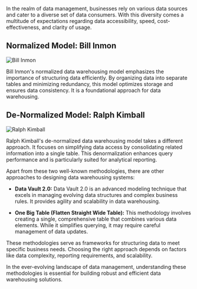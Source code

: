 In the realm of data management, businesses rely on various data sources and cater to a diverse set of data consumers. With this diversity comes a multitude of expectations regarding data accessibility, speed, cost-effectiveness, and clarity of usage.

## Normalized Model: Bill Inmon
![Bill Inmon](https://github.com/Zain-ul-Abdin45/literate-octo-system/assets/47116254/4eef4ff3-240a-408e-92d1-dbc9737aca5b)

Bill Inmon's normalized data warehousing model emphasizes the importance of structuring data efficiently. By organizing data into separate tables and minimizing redundancy, this model optimizes storage and ensures data consistency. It is a foundational approach for data warehousing.

## De-Normalized Model: Ralph Kimball
![Ralph Kimball](https://github.com/Zain-ul-Abdin45/literate-octo-system/assets/47116254/6ead77a3-3143-4cd1-8bf8-833e75fb4c83)

Ralph Kimball's de-normalized data warehousing model takes a different approach. It focuses on simplifying data access by consolidating related information into a single table. This denormalization enhances query performance and is particularly suited for analytical reporting.

Apart from these two well-known methodologies, there are other approaches to designing data warehousing systems:

- **Data Vault 2.0:** Data Vault 2.0 is an advanced modeling technique that excels in managing evolving data structures and complex business rules. It provides agility and scalability in data warehousing.

- **One Big Table (Flatten Straight Wide Table):** This methodology involves creating a single, comprehensive table that combines various data elements. While it simplifies querying, it may require careful management of data updates.

These methodologies serve as frameworks for structuring data to meet specific business needs. Choosing the right approach depends on factors like data complexity, reporting requirements, and scalability.

In the ever-evolving landscape of data management, understanding these methodologies is essential for building robust and efficient data warehousing solutions.

